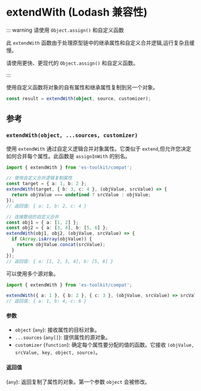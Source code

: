# extendWith (Lodash 兼容性)

::: warning 请使用 `Object.assign()` 和自定义函数

此 `extendWith` 函数由于处理原型链中的继承属性和自定义合并逻辑,运行复杂且缓慢。

请使用更快、更现代的 `Object.assign()` 和自定义函数。

:::

使用自定义函数将对象的自有属性和继承属性复制到另一个对象。

```typescript
const result = extendWith(object, source, customizer);
```

## 参考

### `extendWith(object, ...sources, customizer)`

使用 `extendWith` 通过自定义逻辑合并对象属性。它类似于 `extend`,但允许您决定如何合并每个属性。此函数是 `assignInWith` 的别名。

```typescript
import { extendWith } from 'es-toolkit/compat';

// 使用自定义合并逻辑复制属性
const target = { a: 1, b: 2 };
extendWith(target, { b: 3, c: 4 }, (objValue, srcValue) => {
  return objValue === undefined ? srcValue : objValue;
});
// 返回值: { a: 1, b: 2, c: 4 }

// 连接数组的自定义合并
const obj1 = { a: [1, 2] };
const obj2 = { a: [3, 4], b: [5, 6] };
extendWith(obj1, obj2, (objValue, srcValue) => {
  if (Array.isArray(objValue)) {
    return objValue.concat(srcValue);
  }
});
// 返回值: { a: [1, 2, 3, 4], b: [5, 6] }
```

可以使用多个源对象。

```typescript
import { extendWith } from 'es-toolkit/compat';

extendWith({ a: 1 }, { b: 2 }, { c: 3 }, (objValue, srcValue) => srcValue * 2);
// 返回值: { a: 1, b: 4, c: 6 }
```

#### 参数

- `object` (`any`): 接收属性的目标对象。
- `...sources` (`any[]`): 提供属性的源对象。
- `customizer` (`function`): 确定每个属性要分配的值的函数。它接收 `(objValue, srcValue, key, object, source)`。

#### 返回值

(`any`): 返回复制了属性的对象。第一个参数 `object` 会被修改。
